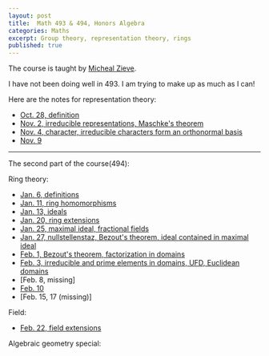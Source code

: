 ```yaml
---
layout: post
title:  Math 493 & 494, Honors Algebra
categories: Maths
excerpt: Group theory, representation theory, rings
published: true 
---
```

The course is taught by [Micheal Zieve](http://www.math.lsa.umich.edu/~zieve/).

I have not been doing well in 493. I am trying to make up as much as I can!

Here are the notes for representation theory:
- [Oct. 28, definition](../../../../parts/algebra/1028.pdf) 
- [Nov. 2, irreducible representations, Maschke's theorem](../../../../parts/algebra/1102.pdf)
- [Nov. 4, character, irreducible characters form an orthonormal basis](../../../../parts/algebra/1104.pdf) 
- [Nov. 9](../../../../parts/algebra/1109.pdf) 

---

The second part of the course(494):

Ring theory:
- [Jan. 6, definitions](../../../../parts/algebra/notes/0106.pdf)
- [Jan. 11, ring homomorphisms](../../../../parts/algebra/notes/0111.pdf)
- [Jan. 13, ideals](../../../../parts/algebra/notes/0113.pdf)
- [Jan. 20, ring extensions](../../../../parts/algebra/notes/0120.pdf)
- [Jan. 25, maximal ideal, fractional fields](../../../../parts/algebra/notes/0125.pdf)
- [Jan. 27, nullstellenstaz, Bezout's theorem, ideal contained in maximal ideal](../../../../parts/algebra/notes/0127.pdf)
- [Feb. 1, Bezout's theorem, factorization in domains](../../../../parts/algebra/notes/0201.pdf)
- [Feb. 3, irreducible and prime elements in domains, UFD, Euclidean domains](../../../../parts/algebra/notes/0203.pdf)
- [Feb. 8, missing]
- [Feb. 10](../../../../parts/algebra/notes/0210.pdf)
- [Feb. 15, 17 (missing)]

Field:
- [Feb. 22, field extensions](../../../../parts/algebra/notes/0222.pdf)


Algebraic geometry special: